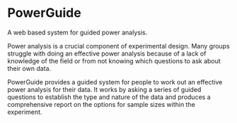 PowerGuide
==========

A web based system for guided power analysis.

Power analysis is a crucial component of experimental design.  Many groups struggle
with doing an effective power analysis because of a lack of knowledge of the field 
or from not knowing which questions to ask about their own data.

PowerGuide provides a guided system for people to work out an effective power analysis
for their data.  It works by asking a series of guided questions to establish the
type and nature of the data and produces a comprehensive report on the options for
sample sizes within the experiment.

